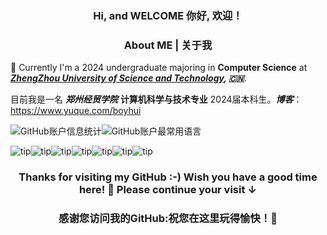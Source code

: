 <h3 align="center">Hi, and WELCOME  你好, 欢迎！</h3>


<h3 align="center">
About ME | 关于我
</h3>

</a>

🌱 Currently I'm a 2024 undergraduate majoring in **Computer Science** at ***[ZhengZhou University of Science and Technology](https://www.zueb.edu.cn/), 🇨🇳***. 

目前我是一名 ***郑州经贸学院*** **计算机科学与技术专业** 2024届本科生。***博客***：https://www.yuque.com/boyhui

![GitHub账户信息统计](https://github-stats.ubrong.com/api?username=hui0927&show_icons=true&theme=tokyonight)![GitHub账户最常用语言](https://github-stats.ubrong.com/api/top-langs/?username=ubrong&layout=compact&theme=tokyonight)

![tip](https://badgen.net/badge/C++/11/orange?icon=C++)![tip](https://badgen.net/badge/python/3.1.6/green?icon=packagephobia)![tip](https://badgen.net/badge/linux/系统编程/cyan?icon=packagephobia)![tip](https://badgen.net/badge/linux/网络编程/yellow?icon=packagephobia)![tip](https://badgen.net/badge/QT/5&6/purple?icon=packagephobia)![tip](https://badgen.net/badge/mysql/8.0/red?icon=packagephobia)![tip](https://badgen.net/badge/vue/3/pink?icon=packagephobia)











<h3 align="center">Thanks for visiting my GitHub :-) Wish you have a good time here! 🎉 Please continue your visit ↓</h3>

<h3 align="center">感谢您访问我的GitHub:祝您在这里玩得愉快！🎉
